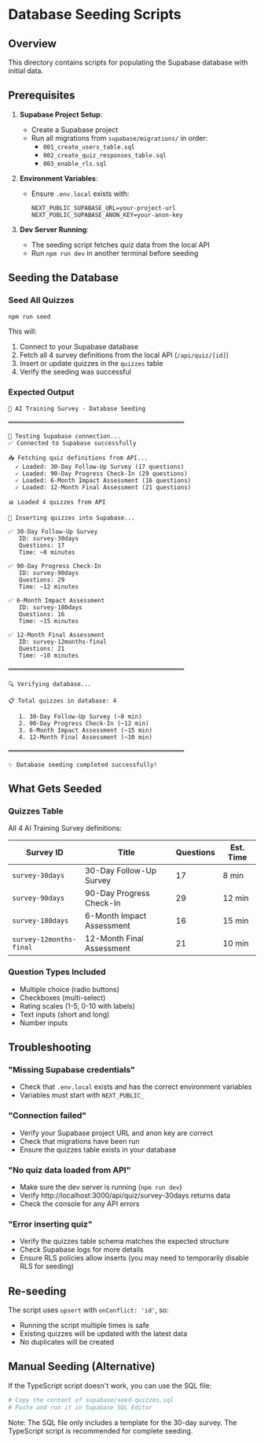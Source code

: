 # Database Seeding Scripts

## Overview

This directory contains scripts for populating the Supabase database with initial data.

## Prerequisites

1. **Supabase Project Setup**:
   - Create a Supabase project
   - Run all migrations from `supabase/migrations/` in order:
     - `001_create_users_table.sql`
     - `002_create_quiz_responses_table.sql`
     - `003_enable_rls.sql`

2. **Environment Variables**:
   - Ensure `.env.local` exists with:
     ```
     NEXT_PUBLIC_SUPABASE_URL=your-project-url
     NEXT_PUBLIC_SUPABASE_ANON_KEY=your-anon-key
     ```

3. **Dev Server Running**:
   - The seeding script fetches quiz data from the local API
   - Run `npm run dev` in another terminal before seeding

## Seeding the Database

### Seed All Quizzes

```bash
npm run seed
```

This will:
1. Connect to your Supabase database
2. Fetch all 4 survey definitions from the local API (`/api/quiz/[id]`)
3. Insert or update quizzes in the `quizzes` table
4. Verify the seeding was successful

### Expected Output

```
🌱 AI Training Survey - Database Seeding

══════════════════════════════════════════════════

📡 Testing Supabase connection...
✅ Connected to Supabase successfully

📥 Fetching quiz definitions from API...
  ✓ Loaded: 30-Day Follow-Up Survey (17 questions)
  ✓ Loaded: 90-Day Progress Check-In (29 questions)
  ✓ Loaded: 6-Month Impact Assessment (16 questions)
  ✓ Loaded: 12-Month Final Assessment (21 questions)

📊 Loaded 4 quizzes from API

💾 Inserting quizzes into Supabase...

✅ 30-Day Follow-Up Survey
   ID: survey-30days
   Questions: 17
   Time: ~8 minutes

✅ 90-Day Progress Check-In
   ID: survey-90days
   Questions: 29
   Time: ~12 minutes

✅ 6-Month Impact Assessment
   ID: survey-180days
   Questions: 16
   Time: ~15 minutes

✅ 12-Month Final Assessment
   ID: survey-12months-final
   Questions: 21
   Time: ~10 minutes

══════════════════════════════════════════════════

🔍 Verifying database...

📋 Total quizzes in database: 4

   1. 30-Day Follow-Up Survey (~8 min)
   2. 90-Day Progress Check-In (~12 min)
   3. 6-Month Impact Assessment (~15 min)
   4. 12-Month Final Assessment (~10 min)

══════════════════════════════════════════════════

✨ Database seeding completed successfully!
```

## What Gets Seeded

### Quizzes Table

All 4 AI Training Survey definitions:

| Survey ID | Title | Questions | Est. Time |
|-----------|-------|-----------|-----------|
| `survey-30days` | 30-Day Follow-Up Survey | 17 | 8 min |
| `survey-90days` | 90-Day Progress Check-In | 29 | 12 min |
| `survey-180days` | 6-Month Impact Assessment | 16 | 15 min |
| `survey-12months-final` | 12-Month Final Assessment | 21 | 10 min |

### Question Types Included

- Multiple choice (radio buttons)
- Checkboxes (multi-select)
- Rating scales (1-5, 0-10 with labels)
- Text inputs (short and long)
- Number inputs

## Troubleshooting

### "Missing Supabase credentials"
- Check that `.env.local` exists and has the correct environment variables
- Variables must start with `NEXT_PUBLIC_`

### "Connection failed"
- Verify your Supabase project URL and anon key are correct
- Check that migrations have been run
- Ensure the quizzes table exists in your database

### "No quiz data loaded from API"
- Make sure the dev server is running (`npm run dev`)
- Verify http://localhost:3000/api/quiz/survey-30days returns data
- Check the console for any API errors

### "Error inserting quiz"
- Verify the quizzes table schema matches the expected structure
- Check Supabase logs for more details
- Ensure RLS policies allow inserts (you may need to temporarily disable RLS for seeding)

## Re-seeding

The script uses `upsert` with `onConflict: 'id'`, so:
- Running the script multiple times is safe
- Existing quizzes will be updated with the latest data
- No duplicates will be created

## Manual Seeding (Alternative)

If the TypeScript script doesn't work, you can use the SQL file:

```bash
# Copy the content of supabase/seed-quizzes.sql
# Paste and run it in Supabase SQL Editor
```

Note: The SQL file only includes a template for the 30-day survey. The TypeScript script is recommended for complete seeding.
